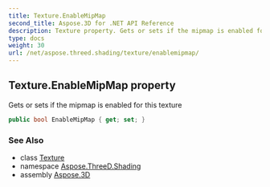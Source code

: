 ```yaml
---
title: Texture.EnableMipMap
second_title: Aspose.3D for .NET API Reference
description: Texture property. Gets or sets if the mipmap is enabled for this texture
type: docs
weight: 30
url: /net/aspose.threed.shading/texture/enablemipmap/
---
```

## Texture.EnableMipMap property

Gets or sets if the mipmap is enabled for this texture

```csharp
public bool EnableMipMap { get; set; }
```

### See Also

* class [Texture](../)
* namespace [Aspose.ThreeD.Shading](../../texture/)
* assembly [Aspose.3D](../../../)


